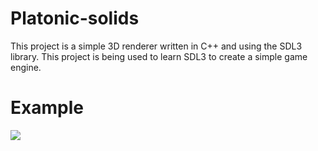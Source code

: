 # Platonic-solids
This project is a simple 3D renderer written in C++ and using the SDL3 library.
This project is being used to learn SDL3 to create a simple game engine.

# Example
<img src="example.gif">
